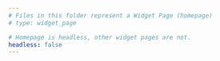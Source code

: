 ```yaml
---
# Files in this folder represent a Widget Page (homepage)
# type: widget_page

# Homepage is headless, other widget pages are not.
headless: false
---
```

